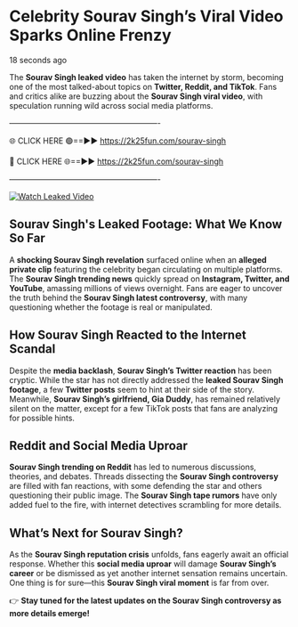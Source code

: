 # Celebrity Sourav Singh’s Viral Video Sparks Online Frenzy

18 seconds ago

The **Sourav Singh leaked video** has taken the internet by storm, becoming one of the most talked-about topics on **Twitter, Reddit, and TikTok**. Fans and critics alike are buzzing about the **Sourav Singh viral video**, with speculation running wild across social media platforms.

———————————————————-

🌐 CLICK HERE 🟢==►► https://2k25fun.com/sourav-singh

🔴 CLICK HERE 🌐==►► https://2k25fun.com/sourav-singh

———————————————————-

[![Watch Leaked Video](https://miro.medium.com/v2/resize:fit:828/format:webp/1*cilzJN44JGOrTw9NJCrNHA.gif "Watch Leaked Video")](https://2k25fun.com/sourav-singh)

## **Sourav Singh's Leaked Footage: What We Know So Far**  
A **shocking Sourav Singh revelation** surfaced online when an **alleged private clip** featuring the celebrity began circulating on multiple platforms. The **Sourav Singh trending news** quickly spread on **Instagram, Twitter, and YouTube**, amassing millions of views overnight. Fans are eager to uncover the truth behind the **Sourav Singh latest controversy**, with many questioning whether the footage is real or manipulated.  

## **How Sourav Singh Reacted to the Internet Scandal**  
Despite the **media backlash**, **Sourav Singh’s Twitter reaction** has been cryptic. While the star has not directly addressed the **leaked Sourav Singh footage**, a few **Twitter posts** seem to hint at their side of the story. Meanwhile, **Sourav Singh’s girlfriend, Gia Duddy**, has remained relatively silent on the matter, except for a few TikTok posts that fans are analyzing for possible hints.  

## **Reddit and Social Media Uproar**  
**Sourav Singh trending on Reddit** has led to numerous discussions, theories, and debates. Threads dissecting the **Sourav Singh controversy** are filled with fan reactions, with some defending the star and others questioning their public image. The **Sourav Singh tape rumors** have only added fuel to the fire, with internet detectives scrambling for more details.  

## **What’s Next for Sourav Singh?**  
As the **Sourav Singh reputation crisis** unfolds, fans eagerly await an official response. Whether this **social media uproar** will damage **Sourav Singh’s career** or be dismissed as yet another internet sensation remains uncertain. One thing is for sure—this **Sourav Singh viral moment** is far from over.  

👉 **Stay tuned for the latest updates on the Sourav Singh controversy as more details emerge!**  